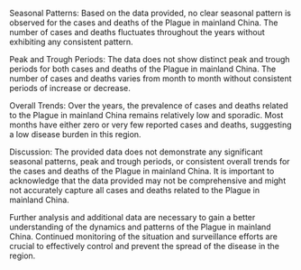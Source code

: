 Seasonal Patterns: Based on the data provided, no clear seasonal pattern is observed for the cases and deaths of the Plague in mainland China. The number of cases and deaths fluctuates throughout the years without exhibiting any consistent pattern.

Peak and Trough Periods: The data does not show distinct peak and trough periods for both cases and deaths of the Plague in mainland China. The number of cases and deaths varies from month to month without consistent periods of increase or decrease.

Overall Trends: Over the years, the prevalence of cases and deaths related to the Plague in mainland China remains relatively low and sporadic. Most months have either zero or very few reported cases and deaths, suggesting a low disease burden in this region.

Discussion: The provided data does not demonstrate any significant seasonal patterns, peak and trough periods, or consistent overall trends for the cases and deaths of the Plague in mainland China. It is important to acknowledge that the data provided may not be comprehensive and might not accurately capture all cases and deaths related to the Plague in mainland China.

Further analysis and additional data are necessary to gain a better understanding of the dynamics and patterns of the Plague in mainland China. Continued monitoring of the situation and surveillance efforts are crucial to effectively control and prevent the spread of the disease in the region.